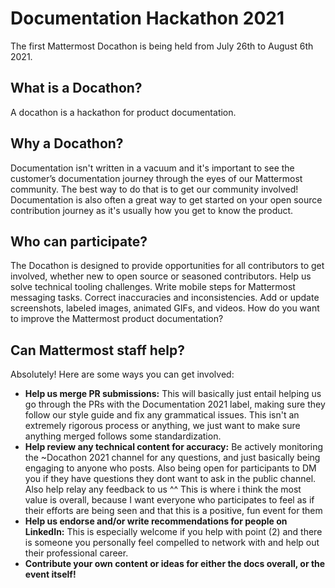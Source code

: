 # Documentation Hackathon 2021

The first Mattermost Docathon is being held from July 26th to August 6th 2021.

## What is a Docathon?

A docathon is a hackathon for product documentation. 

## Why a Docathon? 

Documentation isn't written in a vacuum and it's important to see the customer’s documentation journey through the eyes of our Mattermost community. The best way to do that is to get our community involved! Documentation is also often a great way to get started on your open source contribution journey as it's usually how you get to know the product.

## Who can participate?

The Docathon is designed to provide opportunities for all contributors to get involved, whether new to open source or seasoned contributors. Help us solve technical tooling challenges. Write mobile steps for Mattermost messaging tasks. Correct inaccuracies and inconsistencies. Add or update screenshots, labeled images, animated GIFs, and videos. How do you want to improve the Mattermost product documentation? 

## Can Mattermost staff help?

Absolutely! Here are some ways you can get involved:

* **Help us merge PR submissions:** This will basically just entail helping us go through the PRs with the Documentation 2021 label, making sure they follow our style guide and fix any grammatical issues. This isn't an extremely rigorous process or anything, we just want to make sure anything merged follows some standardization.
* **Help review any technical content for accuracy:** Be actively monitoring the ~Docathon 2021 channel for any questions, and just basically being engaging to anyone who posts. Also being open for participants to DM you if they have questions they dont want to ask in the public channel. Also help relay any feedback to us
^^  This is where i think the most value is overall, because I want everyone who participates to feel as if their efforts are being seen and that this is a positive, fun event for them
* **Help us endorse and/or write recommendations for people on LinkedIn:** This is especially welcome if you help with point (2) and there is someone you personally feel compelled to network with and help out their professional career.
* **Contribute your own content or ideas for either the docs overall, or the event itself!**
